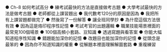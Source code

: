 ●	Ch-8 如何考試高分
●	練考試最快的方法是直接做考古題
●	大學考試最快的方法是做考古題
●	老師都從上課習題出
●	我代數考120分的原因是因為
●	我把所有上課習題都做完了
●	然後寫了一份解答
●	讓全班同學抄
●	為什麼這個方法很有效
●	因為這是烙印程序性記憶
●	考試考官的出題邏輯
●	職業技能場景裡面的最常見100個場景
●	100個高頻小套路、豆知識
●	透過寫題與看答案
●	你能大幅知道程序性知識
●	錯題能加深你的記憶
●	改題目也能加深你的記憶
●	從頭念是最笨的
●	因為你不知道知識的權重
●	從解題本裡面理解解圖套路
●	重複練習

